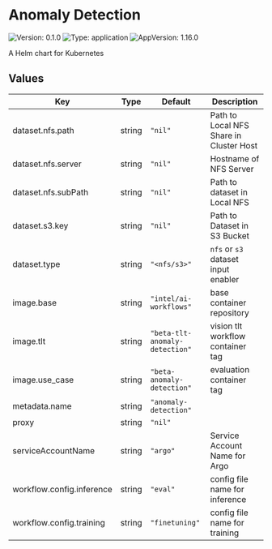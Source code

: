 # Anomaly Detection

![Version: 0.1.0](https://img.shields.io/badge/Version-0.1.0-informational?style=flat-square) ![Type: application](https://img.shields.io/badge/Type-application-informational?style=flat-square) ![AppVersion: 1.16.0](https://img.shields.io/badge/AppVersion-1.16.0-informational?style=flat-square)

A Helm chart for Kubernetes

## Values

| Key | Type | Default | Description |
|-----|------|---------|-------------|
| dataset.nfs.path | string | `"nil"` | Path to Local NFS Share in Cluster Host |
| dataset.nfs.server | string | `"nil"` | Hostname of NFS Server |
| dataset.nfs.subPath | string | `"nil"` | Path to dataset in Local NFS |
| dataset.s3.key | string | `"nil"` | Path to Dataset in S3 Bucket |
| dataset.type | string | `"<nfs/s3>"` | `nfs` or `s3` dataset input enabler |
| image.base | string | `"intel/ai-workflows"` | base container repository |
| image.tlt | string | `"beta-tlt-anomaly-detection"` | vision tlt workflow container tag |
| image.use_case | string | `"beta-anomaly-detection"` | evaluation container tag |
| metadata.name | string | `"anomaly-detection"` |  |
| proxy | string | `"nil"` |  |
| serviceAccountName | string | `"argo"` | Service Account Name for Argo |
| workflow.config.inference | string | `"eval"` | config file name for inference |
| workflow.config.training | string | `"finetuning"` | config file name for training |
